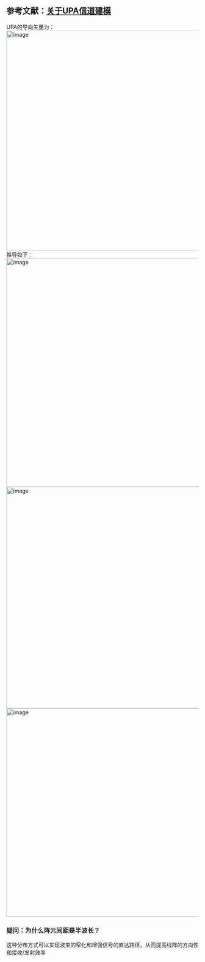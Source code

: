 ## 参考文献：[关于UPA信道建模](https://blog.csdn.net/weixin_39274659/article/details/111477860)
UPA的导向矢量为：  
<img width="575" alt="image" src="https://github.com/user-attachments/assets/f51fa52b-0e14-4377-b71c-35e262a95535">  
推导如下：  
<img width="598" alt="image" src="https://github.com/user-attachments/assets/5528de03-2ffc-4db4-8892-32d4e4389e2a">  
<img width="579" alt="image" src="https://github.com/user-attachments/assets/bb956b8a-5963-4a90-a284-03324693cc7e">  
<img width="545" alt="image" src="https://github.com/user-attachments/assets/e5040022-9705-4bd3-9d4d-bc8a38578fcb">  
### 疑问：为什么阵元间距是半波长？  
这种分布方式可以实现波束的窄化和增强信号的直达路径，从而提高线阵的方向性和接收/发射效率
